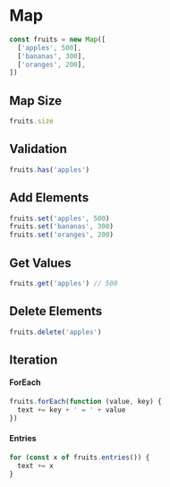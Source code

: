 # Map

```js
const fruits = new Map([
  ['apples', 500],
  ['bananas', 300],
  ['oranges', 200],
])
```

## Map Size

```js
fruits.size
```

## Validation

```js
fruits.has('apples')
```

## Add Elements

```js
fruits.set('apples', 500)
fruits.set('bananas', 300)
fruits.set('oranges', 200)
```

## Get Values

```js
fruits.get('apples') // 500
```

## Delete Elements

```js
fruits.delete('apples')
```

## Iteration

#### ForEach

```js
fruits.forEach(function (value, key) {
  text += key + ' = ' + value
})
```

#### Entries

```js
for (const x of fruits.entries()) {
  text += x
}
```
